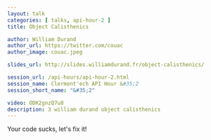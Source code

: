 ```yaml
---
layout: talk
categories: [ talks, api-hour-2 ]
title: Object Calisthenics

author: William Durand
author_url: https://twitter.com/couac
author_image: couac.jpeg

slides_url: http://slides.williamdurand.fr/object-calisthenics/

session_url: /api-hours/api-hour-2.html
session_name: Clermont'ech API Hour &#35;2
session_short_name: "&#35;2"

video: ODK2gnzQ7u8
description: 3 william durand object calisthenics
---
```




Your code sucks, let's fix it!
